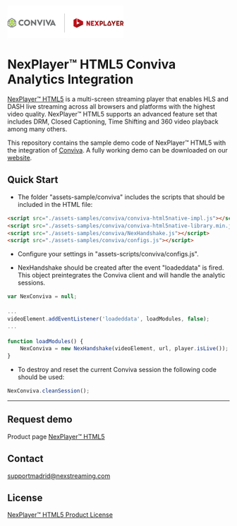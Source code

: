 ![NexPlayer demo home ](images/Conviva1.png)

# NexPlayer™ HTML5 Conviva Analytics Integration

[NexPlayer™ HTML5](https://nexplayersdk.com/nexplayer-html5/) is a multi-screen streaming player that enables HLS and DASH live streaming across all browsers and platforms with the highest video quality. NexPlayer™ HTML5 supports an advanced feature set that includes DRM, Closed Captioning, Time Shifting and 360 video playback among many others.

This repository contains the sample demo code of NexPlayer™ HTML5 with the integration of [Conviva](https://www.conviva.com/). A fully working demo can be downloaded on our [website](https://nexplayersdk.com/request/).

## Quick Start

- The folder "assets-sample/conviva" includes the scripts that should be included in the HTML file:

```html
<script src="./assets-samples/conviva/conviva-html5native-impl.js"></script>
<script src="./assets-samples/conviva/conviva-html5native-library.min.js"></script>
<script src="./assets-samples/conviva/NexHandshake.js"></script>
<script src="./assets-samples/conviva/configs.js"></script>
```

- Configure your settings in "assets-scripts/conviva/configs.js".

- NexHandshake should be created after the event "loadeddata" is fired. This object preintegrates the Conviva client and will handle the analytic sessions.

```javascript
var NexConviva = null;

...
videoElement.addEventListener('loadeddata', loadModules, false);
...

function loadModules() {
    NexConviva = new NexHandshake(videoElement, url, player.isLive());
}
```

- To destroy and reset the current Conviva session the following code should be used:

```javascript
NexConviva.cleanSession();
```


-------------------

## Request demo
Product page [NexPlayer™ HTML5](https://nexplayersdk.com/html5-player/)

## Contact
[supportmadrid@nexstreaming.com](mailto:supportmadrid@nexstreaming.com)

## License
[NexPlayer™ HTML5 Product License](License.txt)
